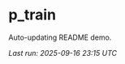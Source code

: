 # p_train

Auto-updating README demo.

<!--START_SECTION:status-->
_Last run: 2025-09-16 23:15 UTC_
<!--END_SECTION:status-->
























































































































































































































































































































































































































































































































































































































































